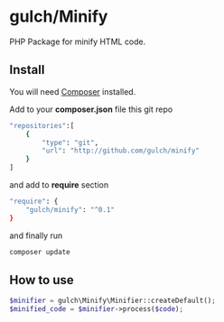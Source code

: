 # gulch/Minify
PHP Package for minify HTML code.

## Install

You will need [Composer](http://getcomposer.org) installed.

Add to your **composer.json** file this git repo
```bash
"repositories":[
    {
	    "type": "git",
	    "url": "http://github.com/gulch/minify"
    }
]
```
and add to **require** section
```bash
"require": {
    "gulch/minify": "^0.1"
}
```
and finally run
```bash
composer update
```
## How to use
```php
$minifier = gulch\Minify\Minifier::createDefault();
$minified_code = $minifier->process($code);
```